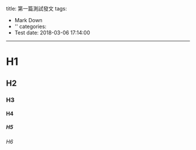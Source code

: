 title: 第一篇測試發文
tags:
  - Mark Down
  - ''
categories:
  - Test
date: 2018-03-06 17:14:00
---

# H1
## H2
### H3
#### H4
##### H5
###### H6